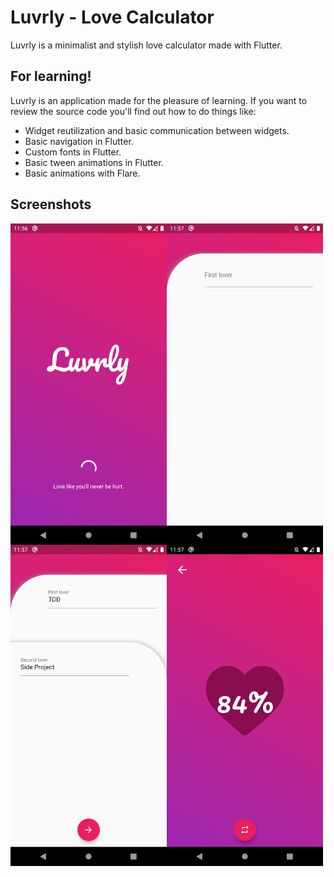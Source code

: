 # Luvrly - Love Calculator

Luvrly is a minimalist and stylish love calculator made with Flutter.

## For learning!

Luvrly is an application made for the pleasure of learning. If you want to review the source code you'll find out how to do things like:

- Widget reutilization and basic communication between widgets.
- Basic navigation in Flutter.
- Custom fonts in Flutter.
- Basic tween animations in Flutter.
- Basic animations with Flare.

## Screenshots

<div style="display: flex; flex-wrap: wrap;">
  <img src="https://raw.githubusercontent.com/danielkvist/luvrly/master/screenshots/splash_screen.png" alt="Splash screen" width="250" />
  <img src="https://raw.githubusercontent.com/danielkvist/luvrly/master/screenshots/user_form_1.png" alt="User form" width="250" />
  <img src="https://raw.githubusercontent.com/danielkvist/luvrly/master/screenshots/user_form_2.png" alt="Two names user form" width="250" />
  <img src="https://raw.githubusercontent.com/danielkvist/luvrly/master/screenshots/result_screen.png" alt="Result screen" width="250" />
</div>
